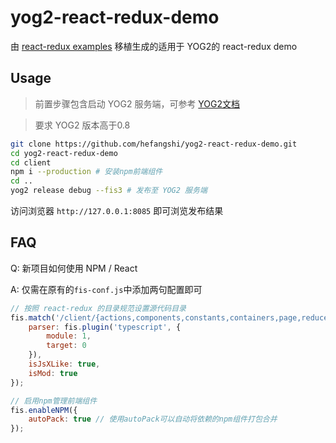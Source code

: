 # yog2-react-redux-demo

由 [react-redux examples](https://github.com/reactjs/redux/tree/master/examples/todomvc) 移植生成的适用于 YOG2的 react-redux demo

## Usage

> 前置步骤包含启动 YOG2 服务端，可参考 [YOG2文档](http://fex.baidu.com/yog2/docs/)

> 要求 YOG2 版本高于0.8

```bash
git clone https://github.com/hefangshi/yog2-react-redux-demo.git
cd yog2-react-redux-demo
cd client
npm i --production # 安装npm前端组件
cd ..
yog2 release debug --fis3 # 发布至 YOG2 服务端
```

访问浏览器 `http://127.0.0.1:8085` 即可浏览发布结果

## FAQ

Q: 新项目如何使用 NPM / React

A: 仅需在原有的`fis-conf.js`中添加两句配置即可

```javascript
// 按照 react-redux 的目录规范设置源代码目录
fis.match('/client/{actions,components,constants,containers,page,reducers,store}/**.{js,es,jsx,ts,tsx}', {
    parser: fis.plugin('typescript', {
        module: 1,
        target: 0
    }),
    isJsXLike: true,
    isMod: true
});

// 启用npm管理前端组件
fis.enableNPM({
    autoPack: true // 使用autoPack可以自动将依赖的npm组件打包合并
});
```


